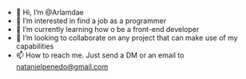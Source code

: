 - 👋 Hi, I’m @Arlamdae
- 👀 I’m interested in find a job as a programmer
- 🌱 I’m currently learning how o be a front-end developer
- 💞️ I’m looking to collaborate on any project that can make use of my capabilities
- 📫 How to reach me. Just send a DM or an email to natanielpenedo@gmail.com

<!---
Arlamdae/Arlamdae is a ✨ special ✨ repository because its `README.md` (this file) appears on your GitHub profile.
You can click the Preview link to take a look at your changes.
--->
